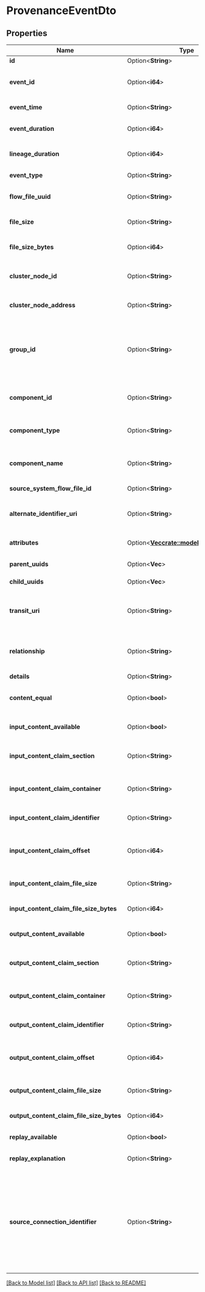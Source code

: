 # ProvenanceEventDto

## Properties

Name | Type | Description | Notes
------------ | ------------- | ------------- | -------------
**id** | Option<**String**> | The event uuid. | [optional]
**event_id** | Option<**i64**> | The event id. This is a one up number thats unique per node. | [optional]
**event_time** | Option<**String**> | The timestamp of the event. | [optional]
**event_duration** | Option<**i64**> | The event duration in milliseconds. | [optional]
**lineage_duration** | Option<**i64**> | The duration since the lineage began, in milliseconds. | [optional]
**event_type** | Option<**String**> | The type of the event. | [optional]
**flow_file_uuid** | Option<**String**> | The uuid of the flowfile for the event. | [optional]
**file_size** | Option<**String**> | The size of the flowfile for the event. | [optional]
**file_size_bytes** | Option<**i64**> | The size of the flowfile in bytes for the event. | [optional]
**cluster_node_id** | Option<**String**> | The identifier for the node where the event originated. | [optional]
**cluster_node_address** | Option<**String**> | The label for the node where the event originated. | [optional]
**group_id** | Option<**String**> | The id of the group that the component resides in. If the component is no longer in the flow, the group id will not be set. | [optional]
**component_id** | Option<**String**> | The id of the component that generated the event. | [optional]
**component_type** | Option<**String**> | The type of the component that generated the event. | [optional]
**component_name** | Option<**String**> | The name of the component that generated the event. | [optional]
**source_system_flow_file_id** | Option<**String**> | The source system flowfile id. | [optional]
**alternate_identifier_uri** | Option<**String**> | The alternate identifier uri for the fileflow for the event. | [optional]
**attributes** | Option<[**Vec<crate::models::AttributeDto>**](AttributeDTO.md)> | The attributes of the flowfile for the event. | [optional]
**parent_uuids** | Option<**Vec<String>**> | The parent uuids for the event. | [optional]
**child_uuids** | Option<**Vec<String>**> | The child uuids for the event. | [optional]
**transit_uri** | Option<**String**> | The source/destination system uri if the event was a RECEIVE/SEND. | [optional]
**relationship** | Option<**String**> | The relationship to which the flowfile was routed if the event is of type ROUTE. | [optional]
**details** | Option<**String**> | The event details. | [optional]
**content_equal** | Option<**bool**> | Whether the input and output content claim is the same. | [optional]
**input_content_available** | Option<**bool**> | Whether the input content is still available. | [optional]
**input_content_claim_section** | Option<**String**> | The section in which the input content claim lives. | [optional]
**input_content_claim_container** | Option<**String**> | The container in which the input content claim lives. | [optional]
**input_content_claim_identifier** | Option<**String**> | The identifier of the input content claim. | [optional]
**input_content_claim_offset** | Option<**i64**> | The offset into the input content claim where the flowfiles content begins. | [optional]
**input_content_claim_file_size** | Option<**String**> | The file size of the input content claim formatted. | [optional]
**input_content_claim_file_size_bytes** | Option<**i64**> | The file size of the intput content claim in bytes. | [optional]
**output_content_available** | Option<**bool**> | Whether the output content is still available. | [optional]
**output_content_claim_section** | Option<**String**> | The section in which the output content claim lives. | [optional]
**output_content_claim_container** | Option<**String**> | The container in which the output content claim lives. | [optional]
**output_content_claim_identifier** | Option<**String**> | The identifier of the output content claim. | [optional]
**output_content_claim_offset** | Option<**i64**> | The offset into the output content claim where the flowfiles content begins. | [optional]
**output_content_claim_file_size** | Option<**String**> | The file size of the output content claim formatted. | [optional]
**output_content_claim_file_size_bytes** | Option<**i64**> | The file size of the output content claim in bytes. | [optional]
**replay_available** | Option<**bool**> | Whether or not replay is available. | [optional]
**replay_explanation** | Option<**String**> | Explanation as to why replay is unavailable. | [optional]
**source_connection_identifier** | Option<**String**> | The identifier of the queue/connection from which the flowfile was pulled to genereate this event. May be null if the queue/connection is unknown or the flowfile was generated from this event. | [optional]

[[Back to Model list]](../README.md#documentation-for-models) [[Back to API list]](../README.md#documentation-for-api-endpoints) [[Back to README]](../README.md)


